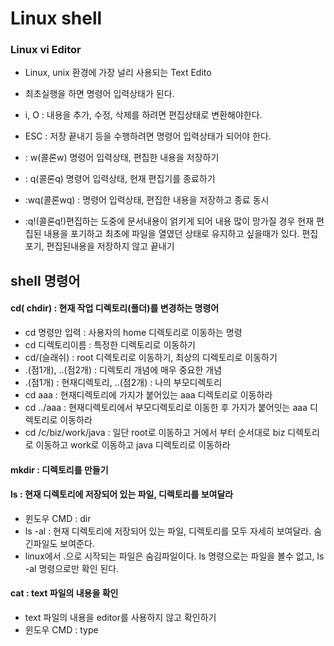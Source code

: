 # Linux shell

### Linux vi Editor
* Linux, unix 환경에 가장 널리 사용되는 Text Edito
* 최초실행을 하면 명령어 입력상태가 된다.
* i, O : 내용을 추가, 수정, 삭제를 하려면 편집상태로 변환해야한다.
* ESC : 저장 끝내기 등을 수행하려면 명령어 입력상태가 되어야 한다.

* : w(콜론w) 명령어 입력상태, 편집한 내용을 저장하기
* : q(콜론q) 명령어 입력상태, 현재 편집기를 종료하기
* :wq(콜론wq) : 명령어 입력상태, 편집한 내용을 저장하고 종료 동시
* :q!(콜론q!)편집하는 도중에 문서내용이 얽키게 되어 내용 많이 망가질 경우 현재 편집된 내용을 포기하고 최초에 파일을 열였던 상태로 유지하고 싶을때가 있다. 편집포기, 편집된내용을 저장하지 않고 끝내기

## shell 명령어
#### cd( chdir) : 현재 작업 디렉토리(폴더)를 변경하는 명령어
* cd 명령만 입력 : 사용자의 home 디렉토리로 이동하는 명령
* cd 디렉토리이름 : 특정한 디렉토리로 이동하기
* cd/(슬래쉬) : root 디렉토리로 이동하기, 최상의 디렉토리로 이동하기
* .(점1개), ..(점2개) : 디렉토리 개념에 매우 중요한 개념
* .(점1개) : 현재디렉토리, ..(점2개) : 나의 부모디렉토리
* cd aaa : 현재디렉토리에 가지가 붙어있는 aaa 디렉토리로 이동하라
* cd ../aaa : 현재디렉토리에서 부모디렉토리로 이동한 후 가지가 붙어잇는 aaa 디렉토리로 이동하라
* cd /c/biz/work/java : 일단 root로 이동하고 거에서 부터 순서대로 biz 디렉토리로 이동하고 work로 이동하고 java 디렉토리로 이동하라

#### mkdir : 디렉토리를 만들기
#### ls : 현재 디렉토리에 저장되어 있는 파일, 디렉토리를 보여달라
* 윈도우 CMD : dir
* ls -al : 현재 디렉토리에 저장되어 있는 파일, 디렉토리를 모두 자세히 보여달라. 숨긴파일도 보여준다.
* linux에서 .으로 시작되는 파일은 숨김파일이다. ls 명령으로는 파일을 볼수 없고,
ls -al 명령으로만 확인 된다.

#### cat : text 파일의 내용을 확인
* text 파일의 내용을 editor를 사용하지 않고 확인하기
* 윈도우 CMD : type



